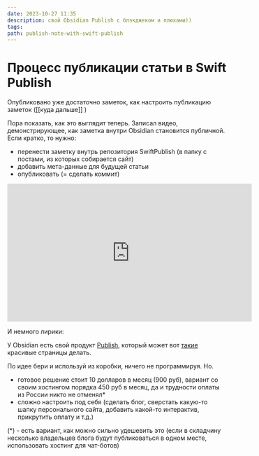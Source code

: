 ```yaml
---
date: 2023-10-27 11:35
description: свой Obsidian Publish с блэкджеком и плюхами))
tags: 
path: publish-note-with-swift-publish
---
```

# Процесс публикации статьи в Swift Publish

Опубликовано уже достаточно заметок, как настроить публикацию заметок ([[куда дальше]] )

Пора показать, как это выглядит теперь. Записал видео, демонстрирующее, как заметка внутри Obsidian становится публичной. 
Если кратко, то нужно:

- перенести заметку внутрь репозитория SwiftPublish (в папку с постами, из которых собирается сайт)
- добавить мета-данные для будущей статьи
- опубликовать (= сделать коммит)



<iframe width="560" height="315" src="https://www.youtube.com/embed/-2CRotWdV34?si=PV25KiRcyT0bIEzq" title="YouTube video player" frameborder="0" allow="accelerometer; autoplay; clipboard-write; encrypted-media; gyroscope; picture-in-picture; web-share" allowfullscreen></iframe>

И немного лирики:

У Obsidian есть свой продукт [Publish](https://obsidian.md/publish), который может вот [такие](https://publish.obsidian.md/help-ru/Начните+здесь) красивые страницы делать.

По идее бери и используй из коробки, ничего не программируя. Но.

- готовое решение стоит 10 долларов в месяц (900 руб), вариант со своим хостингом порядка 450 руб в месяц, да и трудности оплаты из России никто не отменял*
- сложно настроить под себя (сделать блог, сверстать какую-то шапку персонального сайта, добавить какой-то интерактив, прикрутить оплату и т.д.)

(*) - есть вариант, как можно сильно удешевить это (если в складчину несколько владельцев блога будут публиковаться в одном месте, использовать хостинг для чат-ботов)